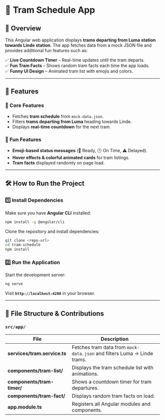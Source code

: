 # 🚋 Tram Schedule App

## 📌 Overview
This Angular web application displays **trams departing from Luma station towards Linde station**. The app fetches data from a mock JSON file and provides additional fun features such as:

✅ **Live Countdown Timer** – Real-time updates until the tram departs.   
✅ **Fun Tram Facts** – Shows random tram facts each time the app loads.  
✅ **Funny UI Design** – Animated tram list with emojis and colors.  

---

## 🎯 Features
### 🚀 Core Features
- Fetches **tram schedule** from `mock-data.json`.
- Filters **trams departing from Luma** heading towards Linde.
- Displays **real-time countdown** for the next tram.

### 🎨 Fun Features
- **Emoji-based status messages** (🚋 Ready, 🕒 On Time, ⚠️ Delayed).
- **Hover effects & colorful animated cards** for tram listings.
- **Tram facts** displayed randomly on page load.

---

## 🛠️ How to Run the Project
### **1️⃣ Install Dependencies**
Make sure you have **Angular CLI** installed:
```sh
npm install -g @angular/cli
```
Clone the repository and install dependencies:
```sh
git clone <repo-url>
cd tram-schedule
npm install
```

### **2️⃣ Run the Application**
Start the development server:
```sh
ng serve
```
Visit **`http://localhost:4200`** in your browser.

---

## 📂 File Structure & Contributions
### **`src/app/`**
| File | Description |
|-------|-------------|
| **services/tram.service.ts** | Fetches tram data from `mock-data.json` and filters Luma → Linde trams. |
| **components/tram-list/** | Displays the tram schedule list with animations. |
| **components/tram-timer/** | Shows a countdown timer for tram departures. |
| **components/tram-fact/** | Displays random tram facts on load. |
| **app.module.ts** | Registers all Angular modules and components. |

